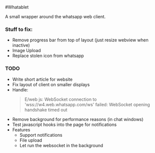 #Whatablet

A small wrapper around the whatsapp web client.

### Stuff to fix:

* Remove progress bar from top of layout (just resize webview when inactive)
* Image Upload
* Replace stolen icon from whatsapp


### TODO


* Write short article for website
* Fix layout of client on smaller displays
* Handle:
    > E/web js: WebSocket connection to 'wss://w4.web.whatsapp.com/ws' failed: WebSocket opening handshake timed out
* Remove background for performance reasons (in chat windows)
* Test javascript hooks into the page for notifications
* Features
    * Support notifications
    * File upload
    * Let run the websocket in the background
   